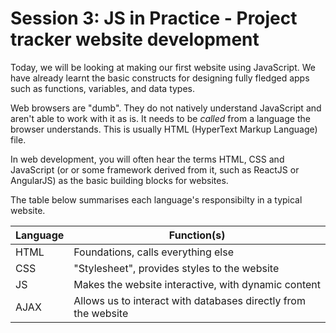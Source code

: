 # Session 3: JS in Practice - Project tracker website development

Today, we will be looking at making our first website using JavaScript. We have already learnt the basic constructs for designing fully fledged apps such as functions, variables, and data types.

Web browsers are "dumb". They do not natively understand JavaScript and aren't able to work with it as is. It needs to be *called* from a language the browser understands. This is usually HTML (HyperText Markup Language) file.

In web development, you will often hear the terms HTML, CSS and JavaScript (or or some framework derived from it, such as ReactJS or AngularJS) as the basic building blocks for websites.

The table below summarises each language's responsibilty in a typical website.

|Language|Function(s)|
|---|---|
|HTML|Foundations, calls everything else|
|CSS|"Stylesheet", provides styles to the website|
|JS|Makes the website interactive, with dynamic content|
|AJAX|Allows us to interact with databases directly from the website|

